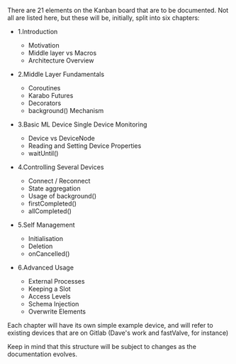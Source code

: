 There are 21 elements on the Kanban board that are to be documented.
Not all are listed here, but these will be, initially, split into six chapters:

- 1.Introduction
    - Motivation
    - Middle layer vs Macros
    - Architecture Overview

- 2.Middle Layer Fundamentals
    - Coroutines
    - Karabo Futures
    - Decorators
    - background() Mechanism

- 3.Basic ML Device Single Device Monitoring
    - Device vs DeviceNode
    - Reading and Setting Device Properties
    - waitUntil()

- 4.Controlling Several Devices
    - Connect / Reconnect
    - State aggregation
    - Usage of background()
    - firstCompleted()
    - allCompleted()

- 5.Self Management
    - Initialisation
    - Deletion
    - onCancelled()

- 6.Advanced Usage
    - External Processes
    - Keeping a Slot
    - Access Levels
    - Schema Injection
    - Overwrite Elements

Each chapter will have its own simple example device, and will refer to
existing devices that are on Gitlab (Dave's work and fastValve, for instance)

Keep in mind that this structure will be subject to changes as the documentation
evolves.
